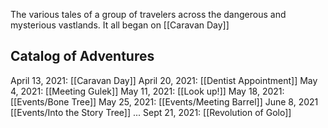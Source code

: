 The various tales of a group of travelers across the dangerous and mysterious vastlands. It all began on [[Caravan Day]]

Catalog of Adventures
----
April 13, 2021: [[Caravan Day]]
April 20, 2021: [[Dentist Appointment]]
May 4, 2021: [[Meeting Gulek]]
May 11, 2021: [[Look up!]]
May 18, 2021: [[Events/Bone Tree]]
May 25, 2021: [[Events/Meeting Barrel]]
June 8, 2021 [[Events/Into the Story Tree]]
...
Sept 21, 2021: [[Revolution of Golo]]
